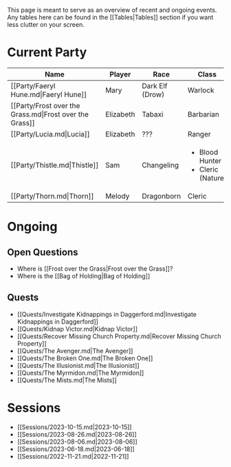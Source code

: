 This page is meant to serve as an overview of recent and ongoing events. Any tables here can be found in the [[Tables|Tables]] section if you want less clutter on your screen.

# Current Party


| Name                                                    | Player    | Race            | Class                                                  |
| ------------------------------------------------------- | --------- | --------------- | ------------------------------------------------------ |
| [[Party/Faeryl Hune.md\|Faeryl Hune]]                   | Mary      | Dark Elf (Drow) | Warlock                                                |
| [[Party/Frost over the Grass.md\|Frost over the Grass]] | Elizabeth | Tabaxi          | Barbarian                                              |
| [[Party/Lucia.md\|Lucia]]                               | Elizabeth | ???             | Ranger                                                 |
| [[Party/Thistle.md\|Thistle]]                           | Sam       | Changeling      | <ul><li>Blood Hunter</li><li>Cleric (Nature)</li></ul> |
| [[Party/Thorn.md\|Thorn]]                               | Melody    | Dragonborn      | Cleric                                                 |


# Ongoing
## Open Questions

- Where is [[Frost over the Grass|Frost over the Grass]]?
- Where is the [[Bag of Holding|Bag of Holding]]

## Quests
- [[Quests/Investigate Kidnappings in Daggerford.md|Investigate Kidnappings in Daggerford]]
- [[Quests/Kidnap Victor.md|Kidnap Victor]]
- [[Quests/Recover Missing Church Property.md|Recover Missing Church Property]]
- [[Quests/The Avenger.md|The Avenger]]
- [[Quests/The Broken One.md|The Broken One]]
- [[Quests/The Illusionist.md|The Illusionist]]
- [[Quests/The Myrmidon.md|The Myrmidon]]
- [[Quests/The Mists.md|The Mists]]

# Sessions
- [[Sessions/2023-10-15.md|2023-10-15]]
- [[Sessions/2023-08-26.md|2023-08-26]]
- [[Sessions/2023-08-06.md|2023-08-06]]
- [[Sessions/2023-06-18.md|2023-06-18]]
- [[Sessions/2022-11-21.md|2022-11-21]]
